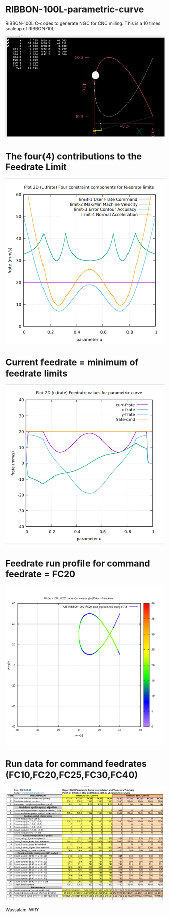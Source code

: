 # RIBBON-100L-parametric-curve
RIBBON-100L C-codes to generate NGC for CNC milling. This is a 10 times scaleup of RIBBON-10L.

![](RIBBON100L-screenshots/RIBBON100L-Screenshot.png)

# The four(4) contributions to the Feedrate Limit
![](RIBBON100L-screenshots/Image-13-RIBBON100L-FC20-Screenshot.png)

# Current feedrate = minimum of feedrate limits
![](RIBBON100L-screenshots/Image-09-RIBBON100L-FC20-Screenshot.png)

# Feedrate run profile for command feedrate = FC20
![](RIBBON100L-screenshots/Image-FEEDRATE-PROFILE-RIBBON100L-FC20.png)

# Run data for command feedrates (FC10,FC20,FC25,FC30,FC40)
![](RIBBON100L-screenshots/RUN-DATA-RIBBON100L-FCAll-Screenshot.png)


Wassalam.
WRY

